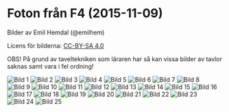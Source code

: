 
# Foton från F4 (2015-11-09)

Bilder av Emil Hemdal (@emilhem)

Licens för bilderna: [CC-BY-SA 4.0](https://creativecommons.org/licenses/by-sa/4.0/)

OBS! På grund av taveltekniken som läraren har så kan vissa bilder av tavlor saknas samt vara i fel ordning!

![Bild 1](https://raw.githubusercontent.com/erikdsjostrom/Kurser/master/Linj%C3%A4r%20Algebra/F4/foton-p%C3%A5-tavlor/_DSC1974.JPG)
![Bild 2](https://raw.githubusercontent.com/erikdsjostrom/Kurser/master/Linj%C3%A4r%20Algebra/F4/foton-p%C3%A5-tavlor/_DSC1975.JPG)
![Bild 3](https://raw.githubusercontent.com/erikdsjostrom/Kurser/master/Linj%C3%A4r%20Algebra/F4/foton-p%C3%A5-tavlor/_DSC1976.JPG)
![Bild 4](https://raw.githubusercontent.com/erikdsjostrom/Kurser/master/Linj%C3%A4r%20Algebra/F4/foton-p%C3%A5-tavlor/_DSC1977.JPG)
![Bild 5](https://raw.githubusercontent.com/erikdsjostrom/Kurser/master/Linj%C3%A4r%20Algebra/F4/foton-p%C3%A5-tavlor/_DSC1978.JPG)
![Bild 6](https://raw.githubusercontent.com/erikdsjostrom/Kurser/master/Linj%C3%A4r%20Algebra/F4/foton-p%C3%A5-tavlor/_DSC1979.JPG)
![Bild 7](https://raw.githubusercontent.com/erikdsjostrom/Kurser/master/Linj%C3%A4r%20Algebra/F4/foton-p%C3%A5-tavlor/_DSC1980.JPG)
![Bild 8](https://raw.githubusercontent.com/erikdsjostrom/Kurser/master/Linj%C3%A4r%20Algebra/F4/foton-p%C3%A5-tavlor/_DSC1981.JPG)
![Bild 9](https://raw.githubusercontent.com/erikdsjostrom/Kurser/master/Linj%C3%A4r%20Algebra/F4/foton-p%C3%A5-tavlor/_DSC1983.JPG)
![Bild 10](https://raw.githubusercontent.com/erikdsjostrom/Kurser/master/Linj%C3%A4r%20Algebra/F4/foton-p%C3%A5-tavlor/_DSC1984.JPG)
![Bild 11](https://raw.githubusercontent.com/erikdsjostrom/Kurser/master/Linj%C3%A4r%20Algebra/F4/foton-p%C3%A5-tavlor/_DSC1985.JPG)
![Bild 12](https://raw.githubusercontent.com/erikdsjostrom/Kurser/master/Linj%C3%A4r%20Algebra/F4/foton-p%C3%A5-tavlor/_DSC1986.JPG)
![Bild 13](https://raw.githubusercontent.com/erikdsjostrom/Kurser/master/Linj%C3%A4r%20Algebra/F4/foton-p%C3%A5-tavlor/_DSC1987.JPG)
![Bild 14](https://raw.githubusercontent.com/erikdsjostrom/Kurser/master/Linj%C3%A4r%20Algebra/F4/foton-p%C3%A5-tavlor/_DSC1988.JPG)
![Bild 15](https://raw.githubusercontent.com/erikdsjostrom/Kurser/master/Linj%C3%A4r%20Algebra/F4/foton-p%C3%A5-tavlor/_DSC1990.JPG)
![Bild 16](https://raw.githubusercontent.com/erikdsjostrom/Kurser/master/Linj%C3%A4r%20Algebra/F4/foton-p%C3%A5-tavlor/_DSC1991.JPG)
![Bild 17](https://raw.githubusercontent.com/erikdsjostrom/Kurser/master/Linj%C3%A4r%20Algebra/F4/foton-p%C3%A5-tavlor/_DSC1994.JPG)
![Bild 18](https://raw.githubusercontent.com/erikdsjostrom/Kurser/master/Linj%C3%A4r%20Algebra/F4/foton-p%C3%A5-tavlor/_DSC1995.JPG)
![Bild 19](https://raw.githubusercontent.com/erikdsjostrom/Kurser/master/Linj%C3%A4r%20Algebra/F4/foton-p%C3%A5-tavlor/_DSC1998.JPG)
![Bild 20](https://raw.githubusercontent.com/erikdsjostrom/Kurser/master/Linj%C3%A4r%20Algebra/F4/foton-p%C3%A5-tavlor/_DSC1999.JPG)
![Bild 21](https://raw.githubusercontent.com/erikdsjostrom/Kurser/master/Linj%C3%A4r%20Algebra/F4/foton-p%C3%A5-tavlor/_DSC2000.JPG)
![Bild 22](https://raw.githubusercontent.com/erikdsjostrom/Kurser/master/Linj%C3%A4r%20Algebra/F4/foton-p%C3%A5-tavlor/_DSC2001.JPG)
![Bild 23](https://raw.githubusercontent.com/erikdsjostrom/Kurser/master/Linj%C3%A4r%20Algebra/F4/foton-p%C3%A5-tavlor/_DSC2003.JPG)
![Bild 24](https://raw.githubusercontent.com/erikdsjostrom/Kurser/master/Linj%C3%A4r%20Algebra/F4/foton-p%C3%A5-tavlor/_DSC2004.JPG)
![Bild 25](https://raw.githubusercontent.com/erikdsjostrom/Kurser/master/Linj%C3%A4r%20Algebra/F4/foton-p%C3%A5-tavlor/_DSC2005.JPG)
